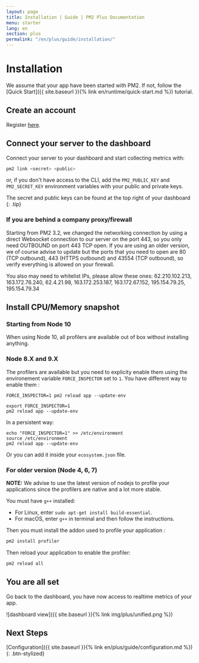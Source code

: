 ```yaml
---
layout: page
title: Installation | Guide | PM2 Plus Documentation
menu: starter
lang: en
section: plus
permalink: "/en/plus/guide/installation/"
---
```


# Installation

We assume that your app have been started with PM2. If not, follow the [Quick Start]({{ site.baseurl }}{% link en/runtime/quick-start.md %}) tutorial.

## Create an account

Register [here](https://id.keymetrics.io/api/oauth/register).

## Connect your server to the dashboard

Connect your server to your dashboard and start collecting metrics with:

```bash
pm2 link <secret> <public>
```

or, if you don't have access to the CLI, add the `PM2_PUBLIC_KEY` and `PM2_SECRET_KEY` environment variables with your public and private keys.

 The secret and public keys can be found at the top right of your dashboard
{: .tip}

### If you are behind a company proxy/firewall

Starting from PM2 3.2, we changed the networking connection by using a direct Websocket connection to our server on the port 443, so you only need OUTBOUND on port 443 TCP open. If you are using an older version, we of course advise to update but the ports that you need to open are 80 (TCP outbound), 443 (HTTPS outbound) and 43554 (TCP outbound), so verify everything is allowed on your firewall.

You also may need to whitelist IPs, please allow these ones: 62.210.102.213, 163.172.76.240, 62.4.21.98, 163.172.253.187, 163.172.67.152, 195.154.79.25, 195.154.79.34

## Install CPU/Memory snapshot


### Starting from Node 10

When using Node 10, all profilers are available out of box without installing anything.

### Node 8.X and 9.X

The profilers are available but you need to explicity enable them using the environement variable `FORCE_INSPECTOR` set to `1`.
You have different way to enable them : 

```
FORCE_INSPECTOR=1 pm2 reload app --update-env
```
```
export FORCE_INSPECTOR=1
pm2 reload app --update-env
```

In a persistent way:
```
echo "FORCE_INSPECTOR=1" >> /etc/environment
source /etc/environment
pm2 reload app --update-env
```

Or you can add it inside your `ecosystem.json` file.

### For older version (Node 4, 6, 7)

**NOTE:** We advise to use the latest version of nodejs to profile your applications since the profilers are native and a lot more stable.

You must have `g++` installed:

- For Linux, enter `sudo apt-get install build-essential`.
- For macOS, enter `g++` in terminal and then follow the instructions.

Then you must install the addon used to profile your application :
```bash
pm2 install profiler
```

Then reload your application to enable the profiler:

```bash
pm2 reload all
```

## You are all set

Go back to the dashboard, you have now access to realtime metrics of your app.

![dashboard view]({{ site.baseurl }}{% link img/plus/unified.png %})

## Next Steps

[Configuration]({{ site.baseurl }}{% link en/plus/guide/configuration.md %})
{: .btn-stylized}
